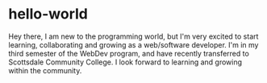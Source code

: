 # hello-world

Hey there,
I am new to the programming world, but I'm very excited to start learning, collaborating and growing as a web/software developer.  I'm in my third semester of the WebDev program, and have recently transferred to Scottsdale Community College.  I look forward to learning and growing within the community.
